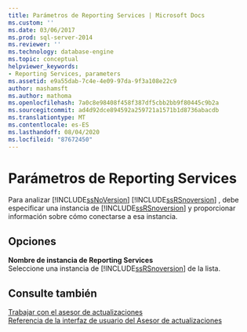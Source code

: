 ```yaml
---
title: Parámetros de Reporting Services | Microsoft Docs
ms.custom: ''
ms.date: 03/06/2017
ms.prod: sql-server-2014
ms.reviewer: ''
ms.technology: database-engine
ms.topic: conceptual
helpviewer_keywords:
- Reporting Services, parameters
ms.assetid: e9a55dab-7c4e-4e09-97da-9f3a108e22c9
author: mashamsft
ms.author: mathoma
ms.openlocfilehash: 7a0c8e98408f458f387df5cbb2bb9f80445c9b2a
ms.sourcegitcommit: ad4d92dce894592a259721a1571b1d8736abacdb
ms.translationtype: MT
ms.contentlocale: es-ES
ms.lasthandoff: 08/04/2020
ms.locfileid: "87672450"
---
```

# <a name="reporting-services-parameters"></a>Parámetros de Reporting Services
  Para analizar [!INCLUDE[ssNoVersion](../../includes/ssnoversion-md.md)] [!INCLUDE[ssRSnoversion](../../includes/ssrsnoversion-md.md)] , debe especificar una instancia de [!INCLUDE[ssRSnoversion](../../includes/ssrsnoversion-md.md)] y proporcionar información sobre cómo conectarse a esa instancia.  
  
## <a name="options"></a>Opciones  
 **Nombre de instancia de Reporting Services**  
 Seleccione una instancia de [!INCLUDE[ssRSnoversion](../../includes/ssrsnoversion-md.md)] de la lista.  
  
## <a name="see-also"></a>Consulte también  
 [Trabajar con el asesor de actualizaciones](../../../2014/sql-server/install/working-with-upgrade-advisor.md)   
 [Referencia de la interfaz de usuario del Asesor de actualizaciones](../../../2014/sql-server/install/upgrade-advisor-user-interface-reference.md)  
  
  
